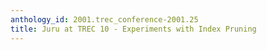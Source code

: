 ```yaml
---
anthology_id: 2001.trec_conference-2001.25
title: Juru at TREC 10 - Experiments with Index Pruning
---
```


